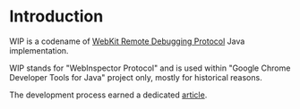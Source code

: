 # Introduction #
WIP is a codename of [WebKit Remote Debugging Protocol](WebKitProtocol.md) Java implementation.

WIP stands for "WebInspector Protocol" and is used within "Google Chrome Developer Tools for Java" project only, mostly for historical reasons.

The development process earned a dedicated [article](WipBackendDevelopment.md).